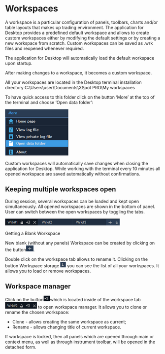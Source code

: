 # Workspaces

A workspace is a particular configuration of panels, toolbars, charts and/or table layouts that makes up trading environment. The application for Desktop provides a predefined default workspace and allows to create custom workspaces either by modifying the default settings or by creating a new workspace from scratch. Custom workspaces can be saved as .wrk files and reopened whenever required.

The application for Desktop will automatically load the default workspace upon startup.

After making changes to a workspace, it becomes a custom workspace.

All your workspaces are located in the Desktop terminal installation directory C:\Users\user\Documents\XSpot PRO\My workspaces

To have quick access to this folder click on the button ‘More’ at the top of the terminal and choose ‘Open data folder’:

![](../../.gitbook/assets/1-8.png)

Custom workspaces will automatically save changes when closing the application for Desktop. While working with the terminal every 10 minutes all opened workspace are saved automatically without confirmations.

## Keeping multiple workspaces open

During session, several workspaces can be loaded and kept open simultaneously. All opened workspaces are shown in the bottom of panel. User can switch between the open workspaces by toggling the tabs.

![](../../.gitbook/assets/2-16.png)

Getting a Blank Workspace

New blank \(without any panels\) Workspace can be created by clicking on the button![](../../.gitbook/assets/3-8.png).

Double click on the workspace tab allows to rename it. Clicking on the button Workspace storage ![](../../.gitbook/assets/4-17.png) you can see the list of all your workspaces. It allows you to load or remove workspaces.

## Workspace manager

Click on the button![](../../.gitbook/assets/5-15.png)which is located inside of the workspace tab![](../../.gitbook/assets/6-13.png) to open workspace manager. It allows you to clone or rename the chosen workspace:

* Clone - allows creating the same workspace as current;
* Rename - allows changing title of current workspace.

If workspace is locked, then all panels which are opened through main or context menu, as well as through instrument toolbar, will be opened in the detached form.

